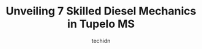 ---
layout: ampstory
image: https://images.unsplash.com/photo-1594420307681-9abf0349f8e2?ixlib=rb-4.0.3&ixid=MnwxMjA3fDB8MHxwaG90by1wYWdlfHx8fGVufDB8fHx8&auto=format&fit=crop&w=640&h=853&q=80
author: techidn
featured: false
description: If youre in need of trustworthy and skilled Diesel Mechanic in Tupelo MS, USA, youll be pleased to discover the 7 best Diesel Mechanic in town. Their expertise and commitment to customer s
title: Unveiling 7 Skilled Diesel Mechanics in Tupelo MS
cover:
   title: Unveiling 7 Skilled Diesel Mechanics in Tupelo MS
   subtitle: Rickpate
   background: https://images.unsplash.com/photo-1594420307681-9abf0349f8e2?ixlib=rb-4.0.3&ixid=MnwxMjA3fDB8MHxwaG90by1wYWdlfHx8fGVufDB8fHx8&auto=format&fit=crop&w=640&h=853&q=80

pages: 
 - layout: thirds
   top: <h1>#1 Johnson Service Center</h1>
   bottom: "<p>Great customer service, good people. I got there early to get my Freon checked and filled. They had me done in 20-25 minutes. So, I could get to my office in time. I am v</p>"
   background: https://www.knot35.com/toplist/wp-content/uploads/2023/06/best-diesel-mechanic-1-in-tupelo-ms-1685831622.jpeg
   backgroundblur: true
 - layout: thirds
   top: <h1>#2 Cliffs Car Care</h1>
   bottom: "<p>205 N Veterans Memorial Blvd, Tupelo, MS 38804, United States</p>"
   background: https://www.knot35.com/toplist/wp-content/uploads/2023/06/best-diesel-mechanic-2-in-tupelo-ms-1685831623.jpeg
   cta:
      link: https://www.knot35.com/toplist/unveiling-7-skilled-diesel-mechanics-in-tupelo-ms/
      text: Unveiling 7 Skilled Diesel Mechanics in Tupelo MS
 - layout: thirds
   top: <h1>#3 H&H Truck and Trailer</h1>
   bottom: "<p>837 N Eason Blvd, Tupelo, MS 38804, United States</p>"
   background: https://www.knot35.com/toplist/wp-content/uploads/2023/06/best-diesel-mechanic-3-in-tupelo-ms-1685831623.png
   cta:
      link: https://www.knot35.com/toplist/unveiling-7-skilled-diesel-mechanics-in-tupelo-ms/
      text: Unveiling 7 Skilled Diesel Mechanics in Tupelo MS
 - layout: thirds
   top: <h1>#4 Tupelo Diesel Services</h1>
   bottom: "<p>786 Westmoreland Dr, Tupelo, MS 38801, United States</p>"
   background: https://images.unsplash.com/photo-1632260260864-caf7fde5ec36?ixlib=rb-4.0.3&ixid=MnwxMjA3fDB8MHxwaG90by1wYWdlfHx8fGVufDB8fHx8&auto=format&fit=crop&w=640&h=853&q=80
   cta:
      link: https://www.knot35.com/toplist/unveiling-7-skilled-diesel-mechanics-in-tupelo-ms/
      text: Unveiling 7 Skilled Diesel Mechanics in Tupelo MS
 - layout: thirds
   top: <h1>#5 Clarke Power Services, Inc.</h1>
   bottom: "<p>407 S Eason Blvd, Tupelo, MS 38801, United States</p>"
   background: https://images.unsplash.com/photo-1557672172-298e090bd0f1?ixlib=rb-4.0.3&ixid=MnwxMjA3fDB8MHxwaG90by1wYWdlfHx8fGVufDB8fHx8&auto=format&fit=crop&w=640&h=853&q=80
   cta:
      link: https://www.knot35.com/toplist/unveiling-7-skilled-diesel-mechanics-in-tupelo-ms/
      text: Unveiling 7 Skilled Diesel Mechanics in Tupelo MS
 - layout: thirds
   top: <h1>#6 Hurleys Auto Repair</h1>
   bottom: "<p>2714 S Gloster St, Tupelo, MS 38801, United States</p>"
   background: https://images.unsplash.com/photo-1591393223703-56fe1347ac62?ixlib=rb-4.0.3&ixid=MnwxMjA3fDB8MHxwaG90by1wYWdlfHx8fGVufDB8fHx8&auto=format&fit=crop&w=640&h=853&q=80
   cta:
      link: https://www.knot35.com/toplist/unveiling-7-skilled-diesel-mechanics-in-tupelo-ms/
      text: Unveiling 7 Skilled Diesel Mechanics in Tupelo MS
 - layout: thirds
   top: <h1>#7 Auto Radiator and Towing</h1>
   bottom: "<p>622 Robert E Lee Dr, Tupelo, MS 38801, United States</p>"
   background: https://images.unsplash.com/photo-1509114397022-ed747cca3f65?ixlib=rb-4.0.3&ixid=MnwxMjA3fDB8MHxwaG90by1wYWdlfHx8fGVufDB8fHx8&auto=format&fit=crop&w=640&h=853&q=80
   cta:
      link: https://www.knot35.com/toplist/unveiling-7-skilled-diesel-mechanics-in-tupelo-ms/
      text: Unveiling 7 Skilled Diesel Mechanics in Tupelo MS
 - layout: thirds
   middle: Continue reading...
   background: https://images.unsplash.com/photo-1595364397663-fca4f075d796?ixlib=rb-4.0.3&ixid=MnwxMjA3fDB8MHxwaG90by1wYWdlfHx8fGVufDB8fHx8&auto=format&fit=crop&w=640&h=853&q=80
   cta:
      link: https://www.knot35.com/toplist/unveiling-7-skilled-diesel-mechanics-in-tupelo-ms/
      text: Unveiling 7 Skilled Diesel Mechanics in Tupelo MS
      
---